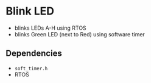 # Blink LED

-   blinks LEDs A-H using RTOS
-   blinks Green LED (next to Red) using software timer

## Dependencies

-   `soft_timer.h`
-   RTOS
